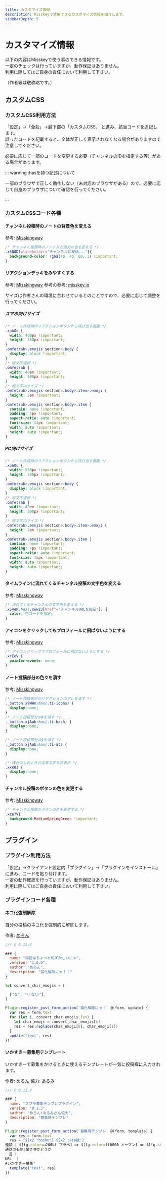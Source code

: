 ```yaml
---
title: カスタマイズ情報
description: Misskeyで活用できるカスタマイズ情報を紹介します。
sidebarDepth: 5
---
```


# カスタマイズ情報

以下の内容はMisskeyで使う事のできる情報です。  
一定のチェックは行っていますが、動作保証はありません。  
利用に際してはご自身の責任において利用して下さい。

（作者等は敬称略です。）

## カスタムCSS

### カスタムCSS利用方法

「設定」→「全般」→最下部の「カスタムCSS」 と進み、該当コードを追記します。  
誤ったコードを記載すると、全体が正しく表示されなくなる場合がありますので注意してください。

必要に応じて一部のコードを変更する必要（チャンネルのIDを指定する等）がある場合があります。

::: warning :hasを持つ記述について

一部のブラウザで正しく動作しない（未対応のブラウザがある）ので、必要に応じて自身のブラウザについて確認を行ってください。

:::

### カスタムCSSコード各種

#### チャンネル投稿時のノートの背景色を変える

参考: [Misskingway](https://invillage-outvillage.com/@wildfangkatze/pages/1682180199159)

``` css
/* チャンネル投稿時のノート入力部分の色を変える */
.x8B0D[placeholder="チャンネルに投稿..."]{
  background-color: rgba(40, 40, 60, 1) !important;
}
```

#### リアクションデッキをみやすくする

参考: [Misskingway](https://invillage-outvillage.com/@wildfangkatze/pages/1682180199159)
参考の参考: [misskey.io](https://misskey.io/notes/9d8kl0mdfg)

サイズは作者さんの環境に合わせているとのことですので、必要に応じて調整を行ってください。

##### スマホ向けサイズ

``` css
/* ノート作成時のリアクションボタンから呼び出す画面 */
.xpAOc {
  width: 400px !important;
  height: 350px !important;
}
.omfetrab>.emojis section>.body {
  display: block !important;
}
/* 絵文字選択 */
.omfetrab {
  width: 48em !important;
  height: 500px !important;
}
/* 絵文字のサイズ */
.omfetrab>.emojis section>.body>.item>.emoji {
  height: 2em !important;
}
.omfetrab>.emojis section>.body>.item {
  contain: none !important;
  padding: 4px !important;
  aspect-ratio: auto !important;
  font-size: 14px !important;
  width: auto !important;
  height: auto !important;
}
```

##### PC向けサイズ

``` css
/* ノート作成時のリアクションボタンから呼び出す画面 */
.xpAOc {
  width: 550px !important;
  height: 500px !important;
}
.omfetrab>.emojis section>.body {
  display: block !important;
}
/* 絵文字選択 */
.omfetrab {
  width: 40em !important;
  height: 500px !important;
}
/* 絵文字のサイズ */
.omfetrab>.emojis section>.body>.item>.emoji {
  height: 2em !important;
}
.omfetrab>.emojis section>.body>.item {
  contain: none !important;
  padding: 4px !important;
  aspect-ratio: auto !important;
  font-size: 15px !important;
  width: auto !important;
  height: auto !important;
}
```

#### タイムラインに流れてくるチャンネル投稿の文字色を変える

参考: [Misskingway](https://invillage-outvillage.com/@wildfangkatze/pages/1682180199159)

``` css
/* 流れてくるチャンネルの文字色を変える */
.x5yeR:has(.xww2J[href^="チャンネルURLを指定"]) {
  color: 色コードを指定;
}
```

#### アイコンをクリックしてもプロフィールに飛ばないようにする

参考: [Misskingway](https://invillage-outvillage.com/@wildfangkatze/pages/1682180199159)

``` css
/* アイコンクリックでプロフィールに飛ばないようにする */
.xrEoV {
  pointer-events: none;
}
```

#### ノート投稿部分の色々を消す

参考: [Misskingway](https://invillage-outvillage.com/@wildfangkatze/pages/1682180199159)

``` css
/* ノート投稿部分のリアクションのアレを消す */
._button.x9WHn:has(.ti-icons) {
  display:none;
}
/* ノート投稿部分の#を消す */
._button.xjAub:has(.ti-hash) {
  display:none;
}

/* ノート投稿部分の@を消す */
._button.xjAub:has(.ti-at) {
  display:none;
}

/* 連合なしのときの注意文言を非表示 */
.xxK0J {
  display:none;
}
```

#### チャンネル投稿のボタンの色を変更する

参考: [Misskingway](https://invillage-outvillage.com/@wildfangkatze/pages/1682180199159)

``` css
/* チャンネル投稿のボタンの色を変更する */
.xze7V{
  background:MediumSpringGreen !important;
}
```

## プラグイン

### プラグイン利用方法

「設定」→クライアント設定内「プラグイン」→「プラグインをインストール」 に進み、コードを貼り付けます。  
一定の動作確認を行っていますが、動作保証はありません。  
利用に際してはご自身の責任において利用して下さい。

### プラグインコード各種

#### ネコ化強制解除

自分の投稿のネコ化を強制的に解除します。

作者: [めろん](https://ikaskey.bktsk.com/@melon)

``` javascript
/// @ 0.12.4

### {
  name: "猫語はちょっと恥ずかしいにゃ",
  version: "1.0.0",
  author: "めろん",
  description: "猫化解除にゃ！！"
}

let convert_char_emojis = [

  ["な", "\(な\)"],
]

Plugin:register_post_form_action(`猫化解除にゃ！` @(form, update) {
  var res = form.text
  for (let i, convert_char_emojis.len) {
    let char_emoji = convert_char_emojis[i]
    res = res.replace(char_emoji[0], char_emoji[1])
  }
  update("text", res)
})
```

#### いかすきー募集用テンプレート

いかすきーで募集をかけるときに使えるテンプレートが一気に投稿欄に入力されます。

作者: [めろん](https://ikaskey.bktsk.com/@melon)
協力: [あるみ](https://ikaskey.bktsk.com/@arumi_toon)

``` javascript
/// @ 0.12.4

### {
  name: "スプラ募集テンプレプラグイン",
  version: "0.1.3",
  author: "めろん+あるみさん協力",
  description: "募集時テンプレ"
}

Plugin:register_post_form_action(`募集時テンプレ` @(form, template) {
  var res = form.text
  res = "$[x2 :boshu:] $[x2 :ato数:]
種類 | $[fg.color=a260bf プラベ] or $[fg.color=ff0000 オープン] or $[fg.color=fd7e00 サーモンラン]募集人数 
通話の有無|聞き専かどうか
一言 |
URL  |
#いかすきー募集"
  template("text", res)
})
```
